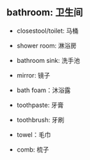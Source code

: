 ## bathroom: 卫生间

* closestool/toilet: 马桶
* shower room: 淋浴房
* bathroom sink: 洗手池

* mirror: 镜子
* bath foam：沐浴露
* toothpaste: 牙膏
* toothbrush: 牙刷
* towel：毛巾
* comb: 梳子